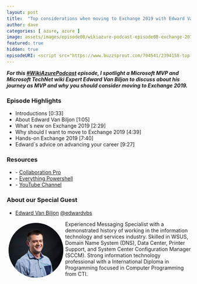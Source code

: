 ```yaml
---
layout: post
title:  "Top considerations when moving to Exchange 2019 with Edward Van Biljon"
author: dave
categories: [ azure, azure ]
image: assets/images/episode08/wikiazure-podcast-episode08-exchange-2019.png
featured: true
hidden: true
episodeURI: <script src="https://www.buzzsprout.com/704541/2394158-top-considerations-when-moving-to-exchange-2019-with-edward-van-biljon.js?player=small" type="text/javascript" charset="utf-8"></script>
---
```


<p>
<script src="https://www.buzzsprout.com/704541/2394158-top-considerations-when-moving-to-exchange-2019-with-edward-van-biljon.js?player=small" type="text/javascript" charset="utf-8"></script>
</p>
<p style="font-style: oblique;font-weight: bolder;">
For this <a href="https://twitter.com/search?q=%23WikiAzurePodcast&src=typeahead_click" target="_blank">#WikiAzurePodcast</a> episode, I spotlight a Microsoft MVP and Microsoft TechNet wiki Expert Edward Van Biljon to discuss about his journey as MVP and why you should consider moving to Exchange 2019.  </p>


<h3>Episode Highlights</h3>

 + Introductions [0:33]
 + About Edward Van Biljon [1:05]
 + What´s new on Exchange 2019 [2:29]
 + Why should I want to move to Exchange 2019 [4:39]
 + Hands-on Exchange 2019 [7:40]
 + Edward´s advice on advancing your career [9:27]

<h3>Resources</h3>
 
 + <i class="fab fa-globe"></i> - <a href="https://www.collaborationpro.com/" target="_blank">Collaboration Pro</a>
 + <i class="fab fa-globe"></i> - <a href="https://everything-powershell.com/" target="_blank">Everything Powershell</a>
 + <i class="fab fa-youtube"></i>  - <a href="https://www.youtube.com/channel/UCIyC8N7k-1l45CnGMvmUxug/videos?view_as=subscriber" target="_blank">YouTube Channel </a>




<h3> About our Special Guest</h3>

+ <a href="https://www.linkedin.com/in/edward-van-biljon-75946840" target="_blank">Edward Van Biljon</a> 
<i class="fab fa-twitter"></i><a href="https://twitter.com/edwardvbs" target="_blank"> @edwardvbs</a>


<img src="../assets/images/episode08/edward.jpg" alt="Edward Van Biljon" style="width:150px;border-radius: 50%;clear:both;float:left;padding: 5px;">

<p>Experienced Messaging Specialist with a demonstrated history of working in the information technology and services industry. Skilled in WSUS, Domain Name System (DNS), Data Center, Printer Support, and System Center Configuration Manager (SCCM). Strong information technology professional with a International Diploma in Programming focused in Computer Programming from CTI. </p>